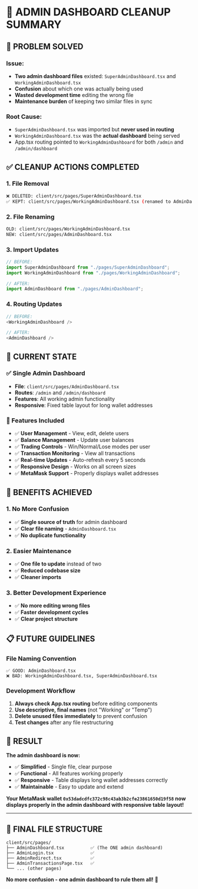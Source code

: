 # 🧹 ADMIN DASHBOARD CLEANUP SUMMARY

## 🎯 **PROBLEM SOLVED**

### **Issue:**
- **Two admin dashboard files** existed: `SuperAdminDashboard.tsx` and `WorkingAdminDashboard.tsx`
- **Confusion** about which one was actually being used
- **Wasted development time** editing the wrong file
- **Maintenance burden** of keeping two similar files in sync

### **Root Cause:**
- `SuperAdminDashboard.tsx` was imported but **never used in routing**
- `WorkingAdminDashboard.tsx` was the **actual dashboard** being served
- App.tsx routing pointed to `WorkingAdminDashboard` for both `/admin` and `/admin/dashboard`

## ✅ **CLEANUP ACTIONS COMPLETED**

### **1. File Removal**
```bash
❌ DELETED: client/src/pages/SuperAdminDashboard.tsx
✅ KEPT: client/src/pages/WorkingAdminDashboard.tsx (renamed to AdminDashboard.tsx)
```

### **2. File Renaming**
```bash
OLD: client/src/pages/WorkingAdminDashboard.tsx
NEW: client/src/pages/AdminDashboard.tsx
```

### **3. Import Updates**
```typescript
// BEFORE:
import SuperAdminDashboard from "./pages/SuperAdminDashboard";
import WorkingAdminDashboard from "./pages/WorkingAdminDashboard";

// AFTER:
import AdminDashboard from "./pages/AdminDashboard";
```

### **4. Routing Updates**
```typescript
// BEFORE:
<WorkingAdminDashboard />

// AFTER:
<AdminDashboard />
```

## 🎯 **CURRENT STATE**

### **✅ Single Admin Dashboard**
- **File**: `client/src/pages/AdminDashboard.tsx`
- **Routes**: `/admin` and `/admin/dashboard`
- **Features**: All working admin functionality
- **Responsive**: Fixed table layout for long wallet addresses

### **🔧 Features Included**
- ✅ **User Management** - View, edit, delete users
- ✅ **Balance Management** - Update user balances
- ✅ **Trading Controls** - Win/Normal/Lose modes per user
- ✅ **Transaction Monitoring** - View all transactions
- ✅ **Real-time Updates** - Auto-refresh every 5 seconds
- ✅ **Responsive Design** - Works on all screen sizes
- ✅ **MetaMask Support** - Properly displays wallet addresses

## 🚀 **BENEFITS ACHIEVED**

### **1. No More Confusion**
- ✅ **Single source of truth** for admin dashboard
- ✅ **Clear file naming** - `AdminDashboard.tsx`
- ✅ **No duplicate functionality**

### **2. Easier Maintenance**
- ✅ **One file to update** instead of two
- ✅ **Reduced codebase size**
- ✅ **Cleaner imports**

### **3. Better Development Experience**
- ✅ **No more editing wrong files**
- ✅ **Faster development cycles**
- ✅ **Clear project structure**

## 📋 **FUTURE GUIDELINES**

### **File Naming Convention**
```
✅ GOOD: AdminDashboard.tsx
❌ BAD: WorkingAdminDashboard.tsx, SuperAdminDashboard.tsx
```

### **Development Workflow**
1. **Always check App.tsx routing** before editing components
2. **Use descriptive, final names** (not "Working" or "Temp")
3. **Delete unused files immediately** to prevent confusion
4. **Test changes** after any file restructuring

## 🎉 **RESULT**

**The admin dashboard is now:**
- ✅ **Simplified** - Single file, clear purpose
- ✅ **Functional** - All features working properly
- ✅ **Responsive** - Table displays long wallet addresses correctly
- ✅ **Maintainable** - Easy to update and extend

**Your MetaMask wallet `0x53dadcdfc372c98c43ab3b2cfe23861650d19f58` now displays properly in the admin dashboard with responsive table layout!**

---

## 📁 **FINAL FILE STRUCTURE**

```
client/src/pages/
├── AdminDashboard.tsx          ✅ (The ONE admin dashboard)
├── AdminLogin.tsx              ✅
├── AdminRedirect.tsx           ✅
├── AdminTransactionsPage.tsx   ✅
└── ... (other pages)
```

**No more confusion - one admin dashboard to rule them all!** 🎯
